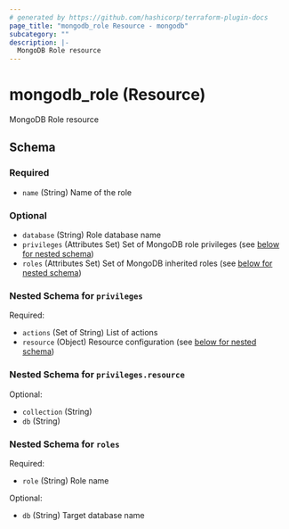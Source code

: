 ```yaml
---
# generated by https://github.com/hashicorp/terraform-plugin-docs
page_title: "mongodb_role Resource - mongodb"
subcategory: ""
description: |-
  MongoDB Role resource
---
```


# mongodb_role (Resource)

MongoDB Role resource



<!-- schema generated by tfplugindocs -->
## Schema

### Required

- `name` (String) Name of the role

### Optional

- `database` (String) Role database name
- `privileges` (Attributes Set) Set of MongoDB role privileges (see [below for nested schema](#nestedatt--privileges))
- `roles` (Attributes Set) Set of MongoDB inherited roles (see [below for nested schema](#nestedatt--roles))

<a id="nestedatt--privileges"></a>
### Nested Schema for `privileges`

Required:

- `actions` (Set of String) List of actions
- `resource` (Object) Resource configuration (see [below for nested schema](#nestedatt--privileges--resource))

<a id="nestedatt--privileges--resource"></a>
### Nested Schema for `privileges.resource`

Optional:

- `collection` (String)
- `db` (String)



<a id="nestedatt--roles"></a>
### Nested Schema for `roles`

Required:

- `role` (String) Role name

Optional:

- `db` (String) Target database name
